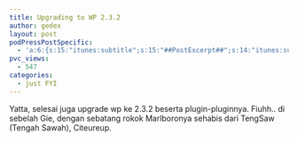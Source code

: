 ```yaml
---
title: Upgrading to WP 2.3.2
author: gedex
layout: post
podPressPostSpecific:
  - 'a:6:{s:15:"itunes:subtitle";s:15:"##PostExcerpt##";s:14:"itunes:summary";s:15:"##PostExcerpt##";s:15:"itunes:keywords";s:17:"##WordPressCats##";s:13:"itunes:author";s:10:"##Global##";s:15:"itunes:explicit";s:7:"Default";s:12:"itunes:block";s:7:"Default";}'
pvc_views:
  - 547
categories:
  - just FYI
---
```


Yatta, selesai juga upgrade wp ke 2.3.2 beserta plugin-pluginnya. Fiuhh.. di sebelah Gie, dengan sebatang rokok Marlboronya sehabis dari TengSaw (Tengah Sawah), Citeureup.
